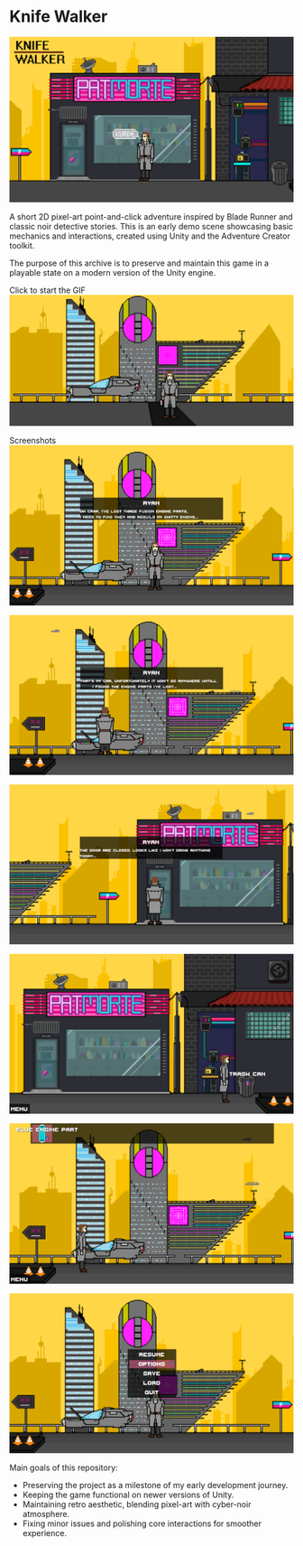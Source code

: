 <h1>Knife Walker</h1>
 
![Preview](Assets/Graphics/knife_walker_logo.png)

A short 2D pixel-art point-and-click adventure inspired by Blade Runner and classic noir detective stories.
This is an early demo scene showcasing basic mechanics and interactions, created using Unity and the Adventure Creator toolkit.


The purpose of this archive is to preserve and maintain this game in a playable state on a modern version of the Unity engine.

Click to start the GIF
![Preview](Assets/Graphics/first_scene.gif)

Screenshots
![Preview](Assets/GitHub/screenshot_001.png)

![Preview](Assets/GitHub/screenshot_002.png)

![Preview](Assets/GitHub/screenshot_003.png)

![Preview](Assets/GitHub/screenshot_004.png)

![Preview](Assets/GitHub/screenshot_005.png)

![Preview](Assets/GitHub/screenshot_006.png)

Main goals of this repository:
* Preserving the project as a milestone of my early development journey.
* Keeping the game functional on newer versions of Unity.
* Maintaining retro aesthetic, blending pixel-art with cyber-noir atmosphere.
* Fixing minor issues and polishing core interactions for smoother experience.

